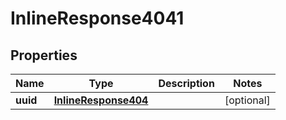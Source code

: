 

# InlineResponse4041

## Properties

Name | Type | Description | Notes
------------ | ------------- | ------------- | -------------
**uuid** | [**InlineResponse404**](InlineResponse404.md) |  |  [optional]



